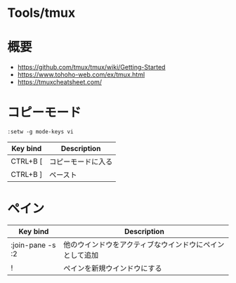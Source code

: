 # Tools/tmux

# 概要
- https://github.com/tmux/tmux/wiki/Getting-Started
- https://www.tohoho-web.com/ex/tmux.html
- https://tmuxcheatsheet.com/
# コピーモード
```
:setw -g mode-keys vi
```

Key bind | Description
-- | --
CTRL+B [|コピーモードに入る
CTRL+B ]|ペースト

# ペイン
| Key bind         | Description                                              |
|------------------|----------------------------------------------------------|
| :join-pane -s :2 | 他のウインドウをアクティブなウインドウにペインとして追加 |
| !                | ペインを新規ウインドウにする                             |

